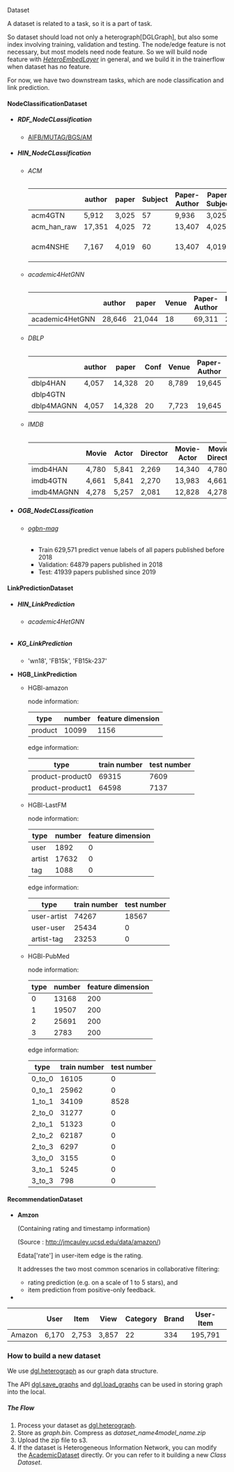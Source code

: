 Dataset

A dataset is related to a task, so it is a part of task.

So dataset should load not only a heterograph[DGLGraph], but also some index involving training, validation and testing. The node/edge feature is not necessary, but most models need node feature. So we will build node feature with [*HeteroEmbedLayer*](../layers/EmbedLayer.py) in general, and we build it in the trainerflow when dataset has no feature.

For now, we have two downstream tasks, which are node classification and link prediction.

#### NodeClassificationDataset

- ##### RDF_NodeCLassification

  - [AIFB/MUTAG/BGS/AM](https://github.com/dmlc/dgl/tree/master/examples/pytorch/rgcn-hetero)

- ##### HIN_NodeCLassification

  - ###### ACM

    |             | author | paper | Subject | Paper-Author | Paper-Subject | Features                      | Train | Val  | Test  |
    | ----------- | ------ | ----- | ------- | ------------ | ------------- | ----------------------------- | ----- | ---- | ----- |
    | acm4GTN     | 5,912  | 3,025 | 57      | 9,936        | 3,025         | 1,902                         | 600   | 300  | 2,125 |
    | acm_han_raw | 17,351 | 4,025 | 72      | 13,407       | 4,025         | 1,903                         | 808   | 401  | 2,816 |
    | acm4NSHE    | 7,167  | 4,019 | 60      | 13,407       | 4,019         | 128(Embedding from deep walk) | -     | -    | -     |

  - ###### academic4HetGNN

    |                 | author | paper  | Venue | Paper-Author | Paper-venue | Paper-paper |
    | --------------- | ------ | ------ | ----- | ------------ | ----------- | ----------- |
    | academic4HetGNN | 28,646 | 21,044 | 18    | 69,311       | 21,044      | 21,357      |

  - ###### DBLP

    |            | author | paper  | Conf | Venue | Paper-Author | Paper-Conf | Paper-Term | Train | Val  | Test  |
    | ---------- | ------ | ------ | ---- | ----- | ------------ | ---------- | ---------- | ----- | ---- | ----- |
    | dblp4HAN   | 4,057  | 14,328 | 20   | 8,789 | 19,645       | 14,328     | 88,420     | 800   | 400  | 2,857 |
    | dblp4GTN   |        |        |      |       |              |            |            |       |      |       |
    | dblp4MAGNN | 4,057  | 14,328 | 20   | 7,723 | 19,645       | 14,328     | 85,810     | 400   | 400  | 3257  |

    

  - ###### IMDB

    |            | Movie | Actor | Director | Movie-Actor | Movie-Director | Train | Val  | Test  |
    | ---------- | ----- | ----- | -------- | ----------- | -------------- | ----- | ---- | ----- |
    | imdb4HAN   | 4,780 | 5,841 | 2,269    | 14,340      | 4,780          | 300   | 300  | 2,687 |
    | imdb4GTN   | 4,661 | 5,841 | 2,270    | 13,983      | 4,661          | 300   | 300  | 2,339 |
    | imdb4MAGNN | 4,278 | 5,257 | 2,081    | 12,828      | 4,278          | 400   | 400  | 3,478 |

- ##### OGB_NodeCLassification

  - ###### [ogbn-mag](https://ogb.stanford.edu/docs/nodeprop/#ogbn-mag)

    - Train 629,571 predict venue labels of all papers published before 2018
    - Validation: 64879 papers published in 2018
    - Test: 41939 papers published since 2019

#### LinkPredictionDataset

- ##### HIN_LinkPrediction

  - ###### academic4HetGNN

- ##### KG_LinkPrediction

  - 'wn18', 'FB15k', 'FB15k-237'
  
- **HGB_LinkPrediction**    

  - HGBl-amazon

    node information:

    | type    | number | feature dimension |
    | ------- | ------ | ----------------- |
    | product | 10099  | 1156              |

    edge information:

    | type             | train number | test number |
    | ---------------- | ------------ | ----------- |
    | product-product0 | 69315        | 7609        |
    | product-product1 | 64598        | 7137        |

  - HGBl-LastFM

    node information:

    | type   | number | feature dimension |
    | ------ | ------ | ----------------- |
    | user   | 1892   | 0                 |
    | artist | 17632  | 0                 |
    | tag    | 1088   | 0                 |

    edge information:

    | type        | train number | test number |
    | ----------- | ------------ | ----------- |
    | user-artist | 74267        | 18567       |
    | user-user   | 25434        | 0           |
    | artist-tag  | 23253        | 0           |

  - HGBl-PubMed

    node information:

    | type | number | feature dimension |
    | ---- | ------ | ----------------- |
    | 0    | 13168  | 200               |
    | 1    | 19507  | 200               |
    | 2    | 25691  | 200               |
    | 3    | 2783   | 200               |

    edge information:

    | type   | train number | test number |
    | ------ | ------------ | ----------- |
    | 0_to_0 | 16105        | 0           |
    | 0_to_1 | 25962        | 0           |
    | 1_to_1 | 34109        | 8528        |
    | 2_to_0 | 31277        | 0           |
    | 2_to_1 | 51323        | 0           |
    | 2_to_2 | 62187        | 0           |
    | 2_to_3 | 6297         | 0           |
    | 3_to_0 | 3155         | 0           |
    | 3_to_1 | 5245         | 0           |
    | 3_to_3 | 798          | 0           |

    

#### RecommendationDataset

- **Amzon**

  (Containing rating and timestamp information)

  (Source : http://jmcauley.ucsd.edu/data/amazon/)

  Edata['rate'] in user-item edge is the rating.

  It addresses the two most common scenarios in collaborative filtering:

  - rating prediction (e.g. on a scale of 1 to 5 stars), and
  - item prediction from positive-only feedback.

- 
  
  |        | User  | Item  | View  | Category | Brand | User-Item | Item-View | Item-Category | Item-Brand | Test(20%)<br />User-Item |
  | ------ | ----- | ----- | ----- | -------- | ----- | --------- | --------- | ------------- | ---------- | ------------------------ |
  | Amazon | 6,170 | 2,753 | 3,857 | 22       | 334   | 195,791   | 5,694     | 5,508         | 2,753      | 39,159                   |
  
  

### How to build a new dataset

We use [dgl.heterograph](https://docs.dgl.ai/en/latest/guide/graph-heterogeneous.html#guide-graph-heterogeneous) as our graph data structure.

The API [dgl.save_graphs](https://docs.dgl.ai/en/latest/generated/dgl.save_graphs.html) and  [dgl.load_graphs](https://docs.dgl.ai/en/latest/generated/dgl.load_graphs.html#) can be used in storing graph into the local.

##### The Flow

1. Process your dataset as [dgl.heterograph](https://docs.dgl.ai/en/latest/guide/graph-heterogeneous.html#guide-graph-heterogeneous). 
2. Store as *graph.bin*. Compress as *dataset_name4model_name.zip*
3. Upload the zip file to s3.
4. If the dataset is Heterogeneous Information Network, you can modify the [AcademicDataset](./academic_graph.py) directly. Or you can refer to it building a new *Class Dataset*.
